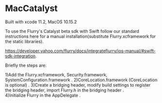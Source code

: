# MacCatalyst
Built with xcode 11.2, MacOS 10.15.2

To use the Flurry's Catalyst beta sdk with Swift follow our standard instructions here for a manual installation(substitute Flurry.xcframework for the static libraries).

https://developer.yahoo.com/flurry/docs/integrateflurry/ios-manual/#swift-sdk-integration.

Briefly the steps are:

1)Add the Flurry.xcframework, Security.framework, SystemConfiguration.framework . 
2)CoreLocation.framework (CoreLocation is optional) . 
3)Create a bridging header, modify build settings to register the bridging header, import Flurry.h in the bridging header .  
4)Initialize Flurry in the AppDelegate . 
